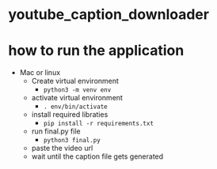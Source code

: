 # youtube_caption_downloader

# how to run the application
- Mac or linux
    - Create virtual environment
        - `python3 -m venv env`
    - activate virtual environment
        - `. env/bin/activate`
    - install required libraties
        - `pip install -r requirements.txt`
    - run final.py file
        - `python3 final.py`
    - paste the video url
    - wait until the caption file gets generated
